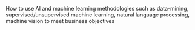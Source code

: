 How to use AI and machine learning methodologies such as data-mining, supervised/unsupervised machine learning, natural language processing, machine vision to meet business objectives